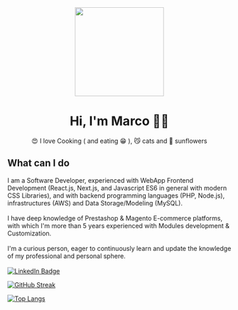 <div id="header" align="center">
  <img src="https://media.giphy.com/media/xFkgeu7dhfgqqxJqmj/giphy.gif" width="200"/>
  <h1>
    Hi, I'm Marco 👋🏼
  </h1>
  <p>😍 I love Cooking ( and eating 😁 ), 😼 cats and 🌻 sunflowers</p>
</div>

<h2 align="left">What can I do</h2>
<p align="left">I am a Software Developer, experienced with WebApp Frontend Development (React.js, Next.js, and Javascript ES6 in general with modern CSS Libraries), and with backend programming languages (PHP, Node.js), infrastructures (AWS) and Data Storage/Modeling (MySQL).
<br/><br/>
I have deep knowledge of Prestashop & Magento E-commerce platforms, with which I'm more than 5 years experienced with Modules development & Customization.
<br/><br/>
I'm a curious person, eager to continuously learn and update the knowledge of my professional and personal sphere.
<br/><br/>
  <a href="https://www.linkedin.com/in/buggyzap/"><img src="https://img.shields.io/badge/LinkedIn-blue?style=for-the-badge&logo=linkedin&logoColor=white" alt="LinkedIn Badge"/></a>
</p>

[![GitHub Streak](http://github-readme-streak-stats.herokuapp.com?user=buggyzap&theme=radical)](https://git.io/streak-stats)  

[![Top Langs](https://github-readme-stats.vercel.app/api/top-langs/?username=buggyzap&layout=compact&theme=vision-friendly-dark)](https://github.com/buggyzap/github-readme-stats)

